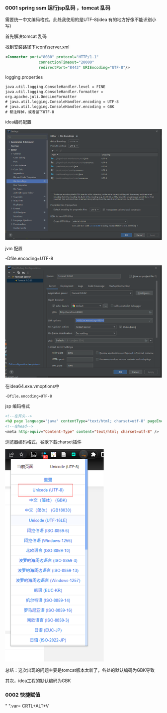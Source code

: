 ### 0001 spring ssm 运行jsp乱码 ，tomcat 乱码

需要统一中文编码格式，此处我使用的是UTF-8(idea 有的地方好像不能识别小写)

首先解决tomcat 乱码

找到安装路径下\conf\server.xml

```xml
<Connector port="8080" protocol="HTTP/1.1"
               connectionTimeout="20000"
               redirectPort="8443" URIEncoding="UTF-8"/>
```

logging.properties

```properties
java.util.logging.ConsoleHandler.level = FINE
java.util.logging.ConsoleHandler.formatter = org.apache.juli.OneLineFormatter
# java.util.logging.ConsoleHandler.encoding = UTF-8
# java.util.logging.ConsoleHandler.encoding = GBK
# 都注释掉，或者留下UTF-8
```

idea编码配置

![image-20220513222438803](img/image-20220513222438803.png)

jvm 配置

 -Dfile.encoding=UTF-8

![image-20220513222512681](img/image-20220513222512681.png)

在idea64.exe.vmoptions中

```properties
-Dfile.encoding=UTF-8
```

jsp 编码格式

```jsp
<!--在开头-->
<%@ page language="java" contentType="text/html; charset=utf-8" pageEncoding="utf-8"%>
<!--在head-->
<meta http-equiv="Content-Type" content="text/html; charset=utf-8" />
```

浏览器编码格式，谷歌下载charset插件

![image-20220513223100429](img/image-20220513223100429.png)

总结：这次出现的问题主要是tomcat版本太新了，各处的默认编码为GBK导致

其次，idea工程的默认编码为GBK

### 0002 快捷赋值

"   ".var= CRTL+ALT+V